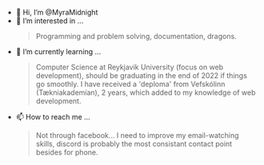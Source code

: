 - 👋 Hi, I’m @MyraMidnight
- 👀 I’m interested in ...
  >Programming and problem solving, documentation, dragons.
- 🌱 I’m currently learning ...
  >Computer Science at Reykjavik University (focus on web development), should be graduating in the end of 2022 if things go smoothly. 
  >I have received a 'deploma' from Vefskólinn (Tækniakademían), 2 years, which added to my knowledge of web development.
<!-- 💞️ I’m looking to collaborate on ... -->
- 📫 How to reach me ...
  > Not through facebook... I need to improve my email-watching skills, discord is probably the most consistant contact point besides for phone.

<!---
MyraMidnight/MyraMidnight is a ✨ special ✨ repository because its `README.md` (this file) appears on your GitHub profile.
You can click the Preview link to take a look at your changes.
--->
